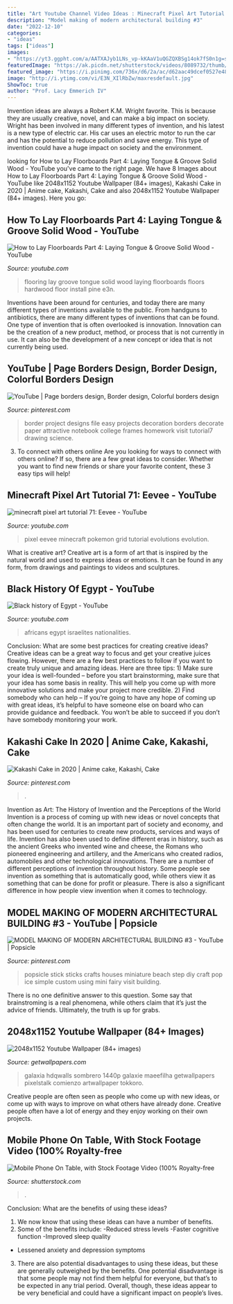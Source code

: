 ```yaml
---
title: "Art Youtube Channel Video Ideas : Minecraft Pixel Art Tutorial 71: Eevee"
description: "Model making of modern architectural building #3"
date: "2022-12-10"
categories:
- "ideas"
tags: ["ideas"]
images:
- "https://yt3.ggpht.com/a/AATXAJyb1LNs_vp-kKAaV1uQGZQXBSg14ok7fS0n1g=s900-c-k-c0xffffffff-no-rj-mo"
featuredImage: "https://ak.picdn.net/shutterstock/videos/8089732/thumb/1.jpg"
featured_image: "https://i.pinimg.com/736x/d6/2a/ac/d62aac49dcef0527e4885e6070d0fe4f.jpg"
image: "http://i.ytimg.com/vi/E3N_XIlRbZw/maxresdefault.jpg"
ShowToc: true
author: "Prof. Lacy Emmerich IV"
---
```



Invention ideas are always a Robert K.M. Wright favorite. This is because they are usually creative, novel, and can make a big impact on society. Wright has been involved in many different types of invention, and his latest is a new type of electric car. His car uses an electric motor to run the car and has the potential to reduce pollution and save energy. This type of invention could have a huge impact on society and the environment.

	

		
looking for How to Lay Floorboards Part 4: Laying Tongue &amp; Groove Solid Wood - YouTube you've came to the right page. We have 8 Images about How to Lay Floorboards Part 4: Laying Tongue &amp; Groove Solid Wood - YouTube like 2048x1152 Youtube Wallpaper (84+ images), Kakashi Cake in 2020 | Anime cake, Kakashi, Cake and also 2048x1152 Youtube Wallpaper (84+ images). Here you go:
		
    
## How To Lay Floorboards Part 4: Laying Tongue &amp; Groove Solid Wood - YouTube

<img loading=lazy src="http://i.ytimg.com/vi/E3N_XIlRbZw/maxresdefault.jpg" onerror="this.onerror=null;this.src='https://tse3.mm.bing.net/th?id=OIP.HthdVV3HdM6OIhtNiWHUhgHaEK&amp;pid=15.1';" alt="How to Lay Floorboards Part 4: Laying Tongue &amp; Groove Solid Wood - YouTube">

_Source: youtube.com_

>flooring lay groove tongue solid wood laying floorboards floors hardwood floor install pine e3n. 

	

Inventions have been around for centuries, and today there are many different types of inventions available to the public. From handguns to antibiotics, there are many different types of inventions that can be found. One type of invention that is often overlooked is innovation. Innovation can be the creation of a new product, method, or process that is not currently in use. It can also be the development of a new concept or idea that is not currently being used.

    
## YouTube | Page Borders Design, Border Design, Colorful Borders Design

<img loading=lazy src="https://i.pinimg.com/736x/7e/88/88/7e8888b8298afd4794715535a6e253ff.jpg" onerror="this.onerror=null;this.src='https://tse2.mm.bing.net/th?id=OIP.m1c1FoAzPEoifYggZwBR1AHaFj&amp;pid=15.1';" alt="YouTube | Page borders design, Border design, Colorful borders design">

_Source: pinterest.com_

>border project designs file easy projects decoration borders decorate paper attractive notebook college frames homework visit tutorial7 drawing science. 

	

3. To connect with others online
Are you looking for ways to connect with others online? If so, there are a few great ideas to consider. Whether you want to find new friends or share your favorite content, these 3 easy tips will help!

    
## Minecraft Pixel Art Tutorial 71: Eevee - YouTube

<img loading=lazy src="http://i1.ytimg.com/vi/h1yxyJmd8yw/maxresdefault.jpg" onerror="this.onerror=null;this.src='https://tse1.mm.bing.net/th?id=OIP.ComNomc2xot_xcuEvB8zVwHaEK&amp;pid=15.1';" alt="minecraft pixel art tutorial 71: Eevee - YouTube">

_Source: youtube.com_

>pixel eevee minecraft pokemon grid tutorial evolutions evolution. 

	

What is creative art?
Creative art is a form of art that is inspired by the natural world and used to express ideas or emotions. It can be found in any form, from drawings and paintings to videos and sculptures.

    
## Black History Of Egypt - YouTube

<img loading=lazy src="https://yt3.ggpht.com/a/AATXAJyb1LNs_vp-kKAaV1uQGZQXBSg14ok7fS0n1g=s900-c-k-c0xffffffff-no-rj-mo" onerror="this.onerror=null;this.src='https://tse4.mm.bing.net/th?id=OIP.VLlhHbQ06ZeqqyvbaH4SIAHaHa&amp;pid=15.1';" alt="Black history of Egypt - YouTube">

_Source: youtube.com_

>africans egypt israelites nationalities. 

	

Conclusion: What are some best practices for creating creative ideas?
Creative ideas can be a great way to focus and get your creative juices flowing. However, there are a few best practices to follow if you want to create truly unique and amazing ideas. Here are three tips: 1) Make sure your idea is well-founded – before you start brainstorming, make sure that your idea has some basis in reality. This will help you come up with more innovative solutions and make your project more credible. 2) Find somebody who can help – If you’re going to have any hope of coming up with great ideas, it’s helpful to have someone else on board who can provide guidance and feedback. You won’t be able to succeed if you don’t have somebody monitoring your work.

    
## Kakashi Cake In 2020 | Anime Cake, Kakashi, Cake

<img loading=lazy src="https://i.pinimg.com/736x/d6/2a/ac/d62aac49dcef0527e4885e6070d0fe4f.jpg" onerror="this.onerror=null;this.src='https://tse3.mm.bing.net/th?id=OIP.QJkERM_xYbCZk_jCleSPRgHaOY&amp;pid=15.1';" alt="Kakashi Cake in 2020 | Anime cake, Kakashi, Cake">

_Source: pinterest.com_

>. 

	

Invention as Art: The History of Invention and the Perceptions of the World
Invention is a process of coming up with new ideas or novel concepts that often change the world. It is an important part of society and economy, and has been used for centuries to create new products, services and ways of life. Invention has also been used to define different eras in history, such as the ancient Greeks who invented wine and cheese, the Romans who pioneered engineering and artillery, and the Americans who created radios, automobiles and other technological innovations.
There are a number of different perceptions of invention throughout history. Some people see invention as something that is automatically good, while others view it as something that can be done for profit or pleasure. There is also a significant difference in how people view invention when it comes to technology.

    
## MODEL MAKING OF MODERN ARCHITECTURAL BUILDING #3 - YouTube | Popsicle

<img loading=lazy src="https://i.pinimg.com/736x/13/ef/73/13ef731881690a04f415912522dd542f--popsicle-stick-houses-model-building.jpg" onerror="this.onerror=null;this.src='https://tse4.mm.bing.net/th?id=OIP.TDIrE4LFEx6Bwv2lSPQGfwHaFj&amp;pid=15.1';" alt="MODEL MAKING OF MODERN ARCHITECTURAL BUILDING #3 - YouTube | Popsicle">

_Source: pinterest.com_

>popsicle stick sticks crafts houses miniature beach step diy craft pop ice simple custom using mini fairy visit building. 

	

There is no one definitive answer to this question. Some say that brainstroming is a real phenomena, while others claim that it’s just the advice of friends. Ultimately, the truth is up for grabs.

    
## 2048x1152 Youtube Wallpaper (84+ Images)

<img loading=lazy src="https://getwallpapers.com/wallpaper/full/2/9/e/32298.jpg" onerror="this.onerror=null;this.src='https://tse3.mm.bing.net/th?id=OIP.oRy2z2kDcz-KmYC-_JnAQAHaEK&amp;pid=15.1';" alt="2048x1152 Youtube Wallpaper (84+ images)">

_Source: getwallpapers.com_

>galaxia hdqwalls sombrero 1440p galaxie maeefilha getwallpapers pixelstalk comienzo artwallpaper tokkoro. 

	

Creative people are often seen as people who come up with new ideas, or come up with ways to improve on what others have already done. Creative people often have a lot of energy and they enjoy working on their own projects.

    
## Mobile Phone On Table, With Stock Footage Video (100% Royalty-free

<img loading=lazy src="https://ak.picdn.net/shutterstock/videos/8089732/thumb/1.jpg" onerror="this.onerror=null;this.src='https://tse4.mm.bing.net/th?id=OIP.ZhKdMBTJ3sGaKw42SjdENgHaEL&amp;pid=15.1';" alt="Mobile Phone On Table, with Stock Footage Video (100% Royalty-free">

_Source: shutterstock.com_

>. 

	

Conclusion: What are the benefits of using these ideas?
1. We now know that using these ideas can have a number of benefits.
2. Some of the benefits include: 
-Reduced stress levels 
-Faster cognitive function 
-Improved sleep quality 
- Lessened anxiety and depression symptoms 
3. There are also potential disadvantages to using these ideas, but these are generally outweighed by the benefits. One potential disadvantage is that some people may not find them helpful for everyone, but that’s to be expected in any trial period. Overall, though, these ideas appear to be very beneficial and could have a significant impact on people’s lives.


